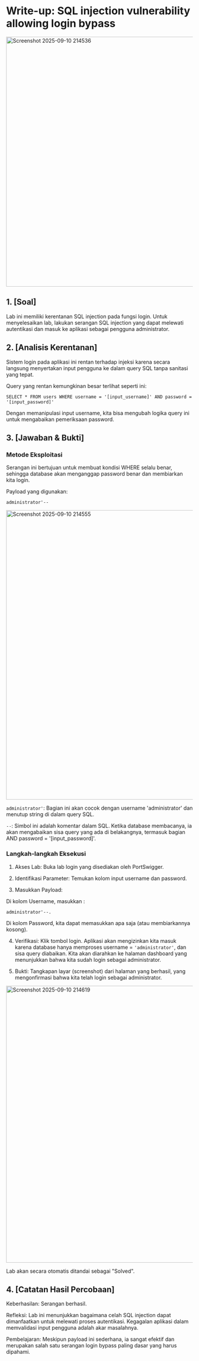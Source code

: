 # Write-up: SQL injection vulnerability allowing login bypass

<img width="1903" height="675" alt="Screenshot 2025-09-10 214536" src="https://github.com/user-attachments/assets/9c16c59d-a73a-4f3b-9a2d-d459c197bf5a" />


## 1. [Soal]
Lab ini memiliki kerentanan SQL injection pada fungsi login. Untuk menyelesaikan lab, lakukan serangan SQL injection yang dapat melewati autentikasi dan masuk ke aplikasi sebagai pengguna administrator.

## 2. [Analisis Kerentanan]
Sistem login pada aplikasi ini rentan terhadap injeksi karena secara langsung menyertakan input pengguna ke dalam query SQL tanpa sanitasi yang tepat.

Query yang rentan kemungkinan besar terlihat seperti ini:
```
SELECT * FROM users WHERE username = '[input_username]' AND password = '[input_password]'
```
Dengan memanipulasi input username, kita bisa mengubah logika query ini untuk mengabaikan pemeriksaan password.

## 3. [Jawaban & Bukti]
### Metode Eksploitasi
Serangan ini bertujuan untuk membuat kondisi WHERE selalu benar, sehingga database akan menganggap password benar dan membiarkan kita login.

Payload yang digunakan: 
```
administrator'--
```

<img width="1902" height="782" alt="Screenshot 2025-09-10 214555" src="https://github.com/user-attachments/assets/30e49d29-73cd-459b-9c47-7aca44b7db10" />

`administrator'`: Bagian ini akan cocok dengan username 'administrator' dan menutup string di dalam query SQL.

`--`: Simbol ini adalah komentar dalam SQL. Ketika database membacanya, ia akan mengabaikan sisa query yang ada di belakangnya, termasuk bagian AND password = '[input_password]'.

### Langkah-langkah Eksekusi
1. Akses Lab: Buka lab login yang disediakan oleh PortSwigger.

2. Identifikasi Parameter: Temukan kolom input username dan password.

3. Masukkan Payload:

Di kolom Username, masukkan :
```
administrator'--.
```
Di kolom Password, kita dapat memasukkan apa saja (atau membiarkannya kosong).

4. Verifikasi: Klik tombol login. Aplikasi akan mengizinkan kita masuk karena database hanya memproses username = `'administrator'`, dan sisa query diabaikan. Kita akan diarahkan ke halaman dashboard yang menunjukkan bahwa kita sudah login sebagai administrator.

5. Bukti:
Tangkapan layar (screenshot) dari halaman yang berhasil, yang mengonfirmasi bahwa kita telah login sebagai administrator.

<img width="1898" height="748" alt="Screenshot 2025-09-10 214619" src="https://github.com/user-attachments/assets/a98bb633-f500-4e5a-b697-2ad05e1a4ff7" />

Lab akan secara otomatis ditandai sebagai "Solved".

## 4. [Catatan Hasil Percobaan]
Keberhasilan: Serangan berhasil.

Refleksi: Lab ini menunjukkan bagaimana celah SQL injection dapat dimanfaatkan untuk melewati proses autentikasi. Kegagalan aplikasi dalam memvalidasi input pengguna adalah akar masalahnya.

Pembelajaran: Meskipun payload ini sederhana, ia sangat efektif dan merupakan salah satu serangan login bypass paling dasar yang harus dipahami.
